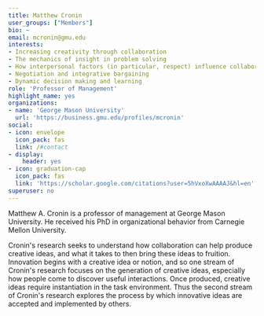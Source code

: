 ```yaml
---
title: Matthew Cronin
user_groups: ["Members"]
bio: ~
email: mcronin@gmu.edu
interests:
- Increasing creativity through collaboration
- The mechanics of insight in problem solving
- How interpersonal factors (in particular, respect) influence collaboration
- Negotiation and integrative bargaining
- Dynamic decision making and learning
role: 'Professor of Management'
highlight_name: yes
organizations:
- name: 'George Mason University'
  url: 'https://business.gmu.edu/profiles/mcronin'
social:
- icon: envelope
  icon_pack: fas
  link: /#contact
- display:
    header: yes
- icon: graduation-cap
  icon_pack: fas
  link: 'https://scholar.google.com/citations?user=5hVxoXwAAAAJ&hl=en'
superuser: no
---
```


Matthew A. Cronin is a professor of management at George Mason University. He received his PhD in organizational behavior from Carnegie Mellon University.

Cronin's research seeks to understand how collaboration can help produce creative ideas, and what it takes to then bring these ideas to fruition. Innovation begins with a creative idea or notion, and so one stream of Cronin's research focuses on the generation of creative ideas, especially how people come to discover useful interactions. Once produced, creative ideas require instantiation in the task environment. Thus the second stream of Cronin's research explores the process by which innovative ideas are accepted and implemented by others.
